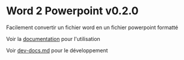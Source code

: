 # Word 2 Powerpoint v0.2.0

Facilement convertir un fichier word en un fichier powerpoint formatté


Voir la [documentation](docs.md) pour l'utilisation

Voir [dev-docs.md](dev-docs.md) pour le développement
